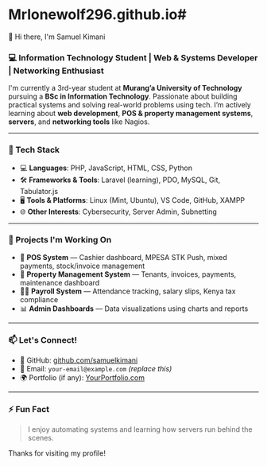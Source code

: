 # Mrlonewolf296.github.io# 
👋 Hi there, I'm Samuel Kimani

### 💻 Information Technology Student | Web & Systems Developer | Networking Enthusiast

I'm currently a 3rd-year student at **Murang’a University of Technology** pursuing a **BSc in Information Technology**. Passionate about building practical systems and solving real-world problems using tech. I’m actively learning about **web development**, **POS & property management systems**, **servers**, and **networking tools** like Nagios.

---

### 🔧 Tech Stack
- 💻 **Languages**: PHP, JavaScript, HTML, CSS, Python
- 🛠️ **Frameworks & Tools**: Laravel (learning), PDO, MySQL, Git, Tabulator.js
- 🖥️ **Tools & Platforms**: Linux (Mint, Ubuntu), VS Code, GitHub, XAMPP
- 🌐 **Other Interests**: Cybersecurity, Server Admin, Subnetting

---

### 🚀 Projects I'm Working On
- 🛒 **POS System** — Cashier dashboard, MPESA STK Push, mixed payments, stock/invoice management
- 🏢 **Property Management System** — Tenants, invoices, payments, maintenance dashboard
- 👨‍💼 **Payroll System** — Attendance tracking, salary slips, Kenya tax compliance
- 📊 **Admin Dashboards** — Data visualizations using charts and reports

---

### 📫 Let's Connect!
- 🔗 GitHub: [github.com/samuelkimani](https://github.com/samuelkimani)
- 📧 Email: `your-email@example.com` *(replace this)*
- 🌍 Portfolio (if any): [YourPortfolio.com](#)

---

### ⚡ Fun Fact
> I enjoy automating systems and learning how servers run behind the scenes.

Thanks for visiting my profile!
